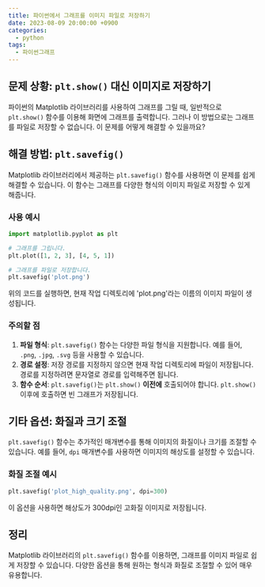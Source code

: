 ```yaml
---
title: 파이썬에서 그래프를 이미지 파일로 저장하기
date: 2023-08-09 20:00:00 +0900
categories:
  - python
tags:
  - 파이썬그래프
---
```


## 문제 상황: `plt.show()` 대신 이미지로 저장하기

파이썬의 Matplotlib 라이브러리를 사용하여 그래프를 그릴 때, 일반적으로 `plt.show()` 함수를 이용해 화면에 그래프를 출력합니다. 그러나 이 방법으로는 그래프를 파일로 저장할 수 없습니다. 이 문제를 어떻게 해결할 수 있을까요?

## 해결 방법: `plt.savefig()`

Matplotlib 라이브러리에서 제공하는 `plt.savefig()` 함수를 사용하면 이 문제를 쉽게 해결할 수 있습니다. 이 함수는 그래프를 다양한 형식의 이미지 파일로 저장할 수 있게 해줍니다.

### 사용 예시

```python
import matplotlib.pyplot as plt

# 그래프를 그립니다.
plt.plot([1, 2, 3], [4, 5, 1])

# 그래프를 파일로 저장합니다.
plt.savefig('plot.png')
```

위의 코드를 실행하면, 현재 작업 디렉토리에 'plot.png'라는 이름의 이미지 파일이 생성됩니다.

### 주의할 점

1. **파일 형식**: `plt.savefig()` 함수는 다양한 파일 형식을 지원합니다. 예를 들어, `.png`, `.jpg`, `.svg` 등을 사용할 수 있습니다.
2. **경로 설정**: 저장 경로를 지정하지 않으면 현재 작업 디렉토리에 파일이 저장됩니다. 경로를 지정하려면 문자열로 경로를 입력해주면 됩니다.
3. **함수 순서**: `plt.savefig()`는 `plt.show()` **이전에** 호출되어야 합니다. `plt.show()` 이후에 호출하면 빈 그래프가 저장됩니다.

## 기타 옵션: 화질과 크기 조절

`plt.savefig()` 함수는 추가적인 매개변수를 통해 이미지의 화질이나 크기를 조절할 수 있습니다. 예를 들어, `dpi` 매개변수를 사용하면 이미지의 해상도를 설정할 수 있습니다.

### 화질 조절 예시

```python
plt.savefig('plot_high_quality.png', dpi=300)
```

이 옵션을 사용하면 해상도가 300dpi인 고화질 이미지로 저장됩니다.

## 정리

Matplotlib 라이브러리의 `plt.savefig()` 함수를 이용하면, 그래프를 이미지 파일로 쉽게 저장할 수 있습니다. 다양한 옵션을 통해 원하는 형식과 화질로 조절할 수 있어 매우 유용합니다.
